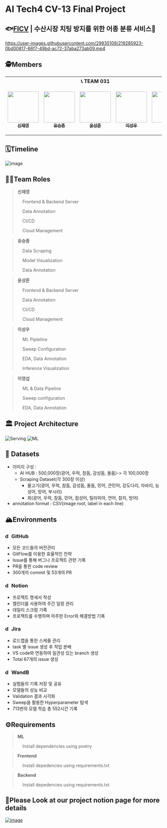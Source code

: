 # AI Tech4 CV-13 Final Project

## 🐟[FICV](https://ficv-74b93.web.app/) | 수산시장 치팅 방지를 위한 어종 분류 서비스🐠

https://user-images.githubusercontent.com/29935109/219285923-0bd00817-66f7-49bd-ac72-37aba273ab09.mp4

## 🕵️Members

<table>
    <th colspan=5>📞 TEAM 031</th>
    <tr height="160px">
        <td align="center">
            <a href="https://github.com/LimePencil"><img src="https://avatars.githubusercontent.com/u/71117066?v=4" width="100px;" alt=""/><br /><sub><b>신재영</b></sub></a>
        </td>
        <td align="center">
            <a href="https://github.com/sjz1"><img src="https://avatars.githubusercontent.com/u/68888169?v=4" width="100px;" alt=""/><br /><sub><b>유승종</b></sub></a>
        </td>
        <td align="center">
            <a href="https://github.com/SangJunni"><img src="https://avatars.githubusercontent.com/u/79644050?v=4" width="100px;" alt=""/><br /><sub><b>윤상준</b></sub></a>
        </td>
        <td align="center">
            <a href="https://github.com/lsvv1217"><img src="https://avatars.githubusercontent.com/u/113494991?v=4" width="100px;" alt=""/><br /><sub><b>이성우</b></sub></a>
        </td>
         <td align="center">
            <a href="https://github.com/0seob"><img src="https://avatars.githubusercontent.com/u/29935109?v=4" width="100px;" alt=""/><br /><sub><b>이영섭</b></sub></a>
        </td>
    </tr>
</table>

## 🗓️Timeline
![image](https://user-images.githubusercontent.com/79644050/217571270-555107d0-7480-4519-93a7-960bf12a08bf.png)

## 🧑‍💻Team Roles
><b>신재영</b>
>
>&nbsp;&nbsp;&nbsp;&nbsp;Frontend & Backend Server
>
>&nbsp;&nbsp;&nbsp;&nbsp;Data Annotation
>
>&nbsp;&nbsp;&nbsp;&nbsp;CI/CD
>
>&nbsp;&nbsp;&nbsp;&nbsp;Cloud Management
>


> <b>유승종</b>
>
>&nbsp;&nbsp;&nbsp;&nbsp;Data Scraping 
>
>&nbsp;&nbsp;&nbsp;&nbsp;Model Visualization
>
>&nbsp;&nbsp;&nbsp;&nbsp;Data Annotation


> <b>윤상준</b>
>
>&nbsp;&nbsp;&nbsp;&nbsp;Frontend & Backend Server
>
>&nbsp;&nbsp;&nbsp;&nbsp;Data Annotation
>
>&nbsp;&nbsp;&nbsp;&nbsp;CI/CD
>
>&nbsp;&nbsp;&nbsp;&nbsp;Cloud Management
>


> <b>이성우</b>
>
>&nbsp;&nbsp;&nbsp;&nbsp;ML Pipleline
>
>&nbsp;&nbsp;&nbsp;&nbsp;Sweep Configuration
>
>&nbsp;&nbsp;&nbsp;&nbsp;EDA, Data Annotation
>
>&nbsp;&nbsp;&nbsp;&nbsp;Inference Visualization
>


> <b>이영섭</b>
>
>&nbsp;&nbsp;&nbsp;&nbsp;ML & Data Pipeline
>
>&nbsp;&nbsp;&nbsp;&nbsp;Sweep configuration
>
>&nbsp;&nbsp;&nbsp;&nbsp;EDA, Data Annotation
>
## 🏛️ Project Architecture
![Serving](https://user-images.githubusercontent.com/79644050/217572430-9670b72d-4c0d-450f-96da-f544d587414e.png)
![ML](https://user-images.githubusercontent.com/79644050/217572554-0d4402bf-960b-4a39-b3cd-ec94c447cb37.png)


## 💾 Datasets
- 이미지 구성 : 
   - AI HUB : 500,000장(광어, 우럭, 참돔, 감성돔, 돌돔)-> 각 100,000장
   - Scraping Dataset(각 300장 이상)
      - 물고기(광어, 우럭, 참돔, 감성돔, 돌돔, 민어, 큰민어, 강도다리, 자바리, 능성어, 방어, 부시리)
      - 회(광어, 우럭, 참돔, 민어, 점성어, 틸라피아, 연어, 참치, 방어)
- annotation format : CSV(image root, label in each line)

## 🏔️Environments
### <img src="https://cdn3.emoji.gg/emojis/4601_github.png" alt="drawing" width="16"/>  GitHub
- 모든 코드들의 버전관리
- GitFlow를 이용한 효율적인 전략
- Issue를 통해 버그나 프로젝트 관련 기록
- PR을 통한 code review
- 300개의 commit 및 53개의 PR

### <img src="https://img.icons8.com/ios-filled/500/notion.png" alt="drawing" width="16"/> Notion
- 프로젝트 명세서 작성
- 캘린더를 사용하여 주간 일정 관리
- 데일리 스크럼 기록
- 프로젝트를 수행하며 마주한 Error와 해결방법 기록

### <img src="https://cdn.icon-icons.com/icons2/2699/PNG/512/atlassian_jira_logo_icon_170511.png" alt="drawing" width="16"/> Jira
- 로드맵을 통한 스케줄 관리
- task 별 issue 생성 후 작업 분배
- VS code와 연동하여 일관성 있는 branch 생성
- Total 67개의 issue 생성

### <img src="https://avatars.githubusercontent.com/u/26401354?s=200&v=4" alt="drawing" width="16"/> WandB
- 실험들의 기록 저장 및 공유
- 모델들의 성능 비교
- Validation 결과 시각화
- Sweep을 활용한 Hyperparameter 탐색
- 713번의 모델 학습 총 552시간 기록

## ⚙️Requirements
> <b>ML</b>
>
>&nbsp;&nbsp;&nbsp;&nbsp;Install dependencies using poetry
>

> <b>Frontend</b>
>
>&nbsp;&nbsp;&nbsp;&nbsp;Install depedencies using requirements.txt
>

> <b>Backend</b>
>
>&nbsp;&nbsp;&nbsp;&nbsp;Install depedencies using requirements.txt
>
## 📌Please Look at our project notion page for more details
[![image](https://user-images.githubusercontent.com/62556539/200262300-3765b3e4-0050-4760-b008-f218d079a770.png)](https://gratis-keyboard-88d.notion.site/Final-Project-cv13-188a946369fd41eda77776eb1f398f07)
